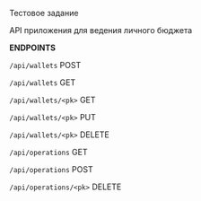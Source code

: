 Тестовое задание

API приложения для ведения личного бюджета

**ENDPOINTS**

`/api/wallets` POST

`/api/wallets` GET

`/api/wallets/<pk>` GET

`/api/wallets/<pk>` PUT

`/api/wallets/<pk>` DELETE

`/api/operations` GET

`/api/operations` POST

`/api/operations/<pk>` DELETE
